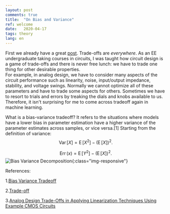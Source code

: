 ```yaml
---
layout: post
comments: true
title:  "On Bias and Variance"
ref: welcome
date:   2020-04-17
tags: theory
lang: en
---
```


First we already have a great [post][ref-4].
Trade-offs are _everywhere_. As an EE undergraduate taking courses in circuits, I was taught how circuit design is a game of trade-offs and there is never free lunch: we have to trade one thing for other desirable properties.    
For example, in analog design, we have to consider many aspects of the circuit performance such as linearity, noise, input/output impedance, stability, and voltage swings. Normally we cannot optimize all of these parameters and have to trade some aspects for others. Sometimes we have to resort to trials and errors by treaking the dials and knobs available to us.
Therefore, it isn't surprising for me to come across tradeoff again in machine learning.

What is a bias-variance tradeoff?
It refers to the situations where models have a lower bias in parameter estimation have a higher variance of the parameter estimates across samples, or vice versa.[1]
Starting from the definition of variance:
$${ \operatorname {Var} [X]=\operatorname {E} [X^{2}]-{\Big (}\operatorname {E} [X]{\Big )}^{2}.}$$

$${ \operatorname {Err} (x)=\operatorname {E} [Y^{2}]-{\Big (}\operatorname {E} [X]{\Big )}^{2}.}$$
![Bias Variance Decomposition](/image/decomposition.png){:class="img-responsive"}

References:

1.[Bias Variance Tradeoff][ref-1]

2.[Trade-off][ref-2]

3.[Analog Design Trade-Offs in Applying Linearization Techniques Using Example CMOS Circuits][ref-3]

[ref-1]:https://en.wikipedia.org/wiki/Bias%E2%80%93variance_tradeoff
[ref-2]:https://en.wikipedia.org/wiki/Trade-off
[ref-3]:https://www.allaboutcircuits.com/technical-articles/analog-design-trade-offs-in-applying-linearization-techniques-CMOS-circuits/
[ref-4]:http://scott.fortmann-roe.com/docs/BiasVariance.html
